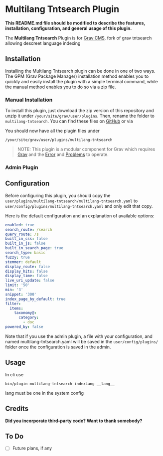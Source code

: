 # Multilang Tntsearch Plugin

**This README.md file should be modified to describe the features, installation, configuration, and general usage of this plugin.**

The **Multilang Tntsearch** Plugin is for [Grav CMS](http://github.com/getgrav/grav). fork of grav tntsearch allowing descreet language indexing

## Installation

Installing the Multilang Tntsearch plugin can be done in one of two ways. The GPM (Grav Package Manager) installation method enables you to quickly and easily install the plugin with a simple terminal command, while the manual method enables you to do so via a zip file.


### Manual Installation

To install this plugin, just download the zip version of this repository and unzip it under `/your/site/grav/user/plugins`. Then, rename the folder to `multilang-tntsearch`. You can find these files on [GitHub](https://github.com/gamahachaa/multilang-tntsearch) or via 

You should now have all the plugin files under

    /your/site/grav/user/plugins/multilang-tntsearch
	
> NOTE: This plugin is a modular component for Grav which requires [Grav](http://github.com/getgrav/grav) and the [Error](https://github.com/getgrav/grav-plugin-error) and [Problems](https://github.com/getgrav/grav-plugin-problems) to operate.

### Admin Plugin

## Configuration

Before configuring this plugin, you should copy the `user/plugins/multilang-tntsearch/multilang-tntsearch.yaml` to `user/config/plugins/multilang-tntsearch.yaml` and only edit that copy.

Here is the default configuration and an explanation of available options:

```yaml
enabled: true
search_route: /search
query_route: /s
built_in_css: false
built_in_js: false
built_in_search_page: true
search_type: basic
fuzzy: true
stemmer: default
display_route: false
display_hits: false
display_time: false
live_uri_update: false
limit: '50'
min: '3'
snippet: '300'
index_page_by_default: true
filter:
  items:
    taxonomy@:
      category:
        - doc
powered_by: false

```

Note that if you use the admin plugin, a file with your configuration, and named multilang-tntsearch.yaml will be saved in the `user/config/plugins/` folder once the configuration is saved in the admin.

## Usage

In cli use
```console
bin/plugin multilang-tntsearch indexLang __lang__ 
```
lang must be one in the system config
## Credits

**Did you incorporate third-party code? Want to thank somebody?**

## To Do

- [ ] Future plans, if any

